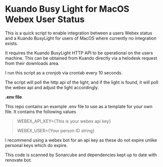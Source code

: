 # Kuando Busy Light for MacOS Webex User Status

This is a quick script to enable integration between a users Webex status and a Kuando BusyLight for users of MacOS where
currently no integration exists.

It requires the Kuando BusyLight HTTP API to be operational on the users machine. This can be obtained from Kuando directly via a helodesk request from
their downloads area.

I run this script as a cronjob via crontab every 10 seconds.

The script will poll the http api of the light, and if the light is found, it will poll the webex api and adjust the light accordingly.

**.env file**

This repo contains an example .env file to use as a template for your own file. It contains the following values
> WEBEX_API_KEY={This is your webex api key}
>
> WEBEX_USER={Your person ID string}

I recommend using a webex bot for an api key as these do not expire unlike personal keys which do expire.

This code is scanned by Sonarcube and dependencies kept up to date with renovate bot. 